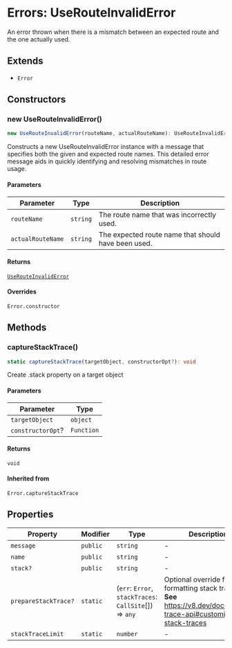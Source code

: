 # Errors: UseRouteInvalidError

An error thrown when there is a mismatch between an expected route and the one actually used.

## Extends

- `Error`

## Constructors

### new UseRouteInvalidError()

```ts
new UseRouteInvalidError(routeName, actualRouteName): UseRouteInvalidError
```

Constructs a new UseRouteInvalidError instance with a message that specifies both the given and expected route names.
This detailed error message aids in quickly identifying and resolving mismatches in route usage.

#### Parameters

| Parameter | Type | Description |
| ------ | ------ | ------ |
| `routeName` | `string` | The route name that was incorrectly used. |
| `actualRouteName` | `string` | The expected route name that should have been used. |

#### Returns

[`UseRouteInvalidError`](UseRouteInvalidError.md)

#### Overrides

`Error.constructor`

## Methods

### captureStackTrace()

```ts
static captureStackTrace(targetObject, constructorOpt?): void
```

Create .stack property on a target object

#### Parameters

| Parameter | Type |
| ------ | ------ |
| `targetObject` | `object` |
| `constructorOpt`? | `Function` |

#### Returns

`void`

#### Inherited from

`Error.captureStackTrace`

## Properties

| Property | Modifier | Type | Description | Inherited from |
| ------ | ------ | ------ | ------ | ------ |
| `message` | `public` | `string` | - | `Error.message` |
| `name` | `public` | `string` | - | `Error.name` |
| `stack?` | `public` | `string` | - | `Error.stack` |
| `prepareStackTrace?` | `static` | (`err`: `Error`, `stackTraces`: `CallSite`[]) => `any` | Optional override for formatting stack traces **See** https://v8.dev/docs/stack-trace-api#customizing-stack-traces | `Error.prepareStackTrace` |
| `stackTraceLimit` | `static` | `number` | - | `Error.stackTraceLimit` |
